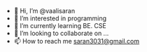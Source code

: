 - 👋 Hi, I’m @vaalisaran
- 👀 I’m interested in programming
- 🌱 I’m currently learning BE. CSE
- 💞️ I’m looking to collaborate on ...
- 📫 How to reach me saran3031@gmail.com

<!---
vaalisaran/vaalisaran is a ✨ special ✨ repository because its `README.md` (this file) appears on your GitHub profile.
You can click the Preview link to take a look at your changes.
--->
